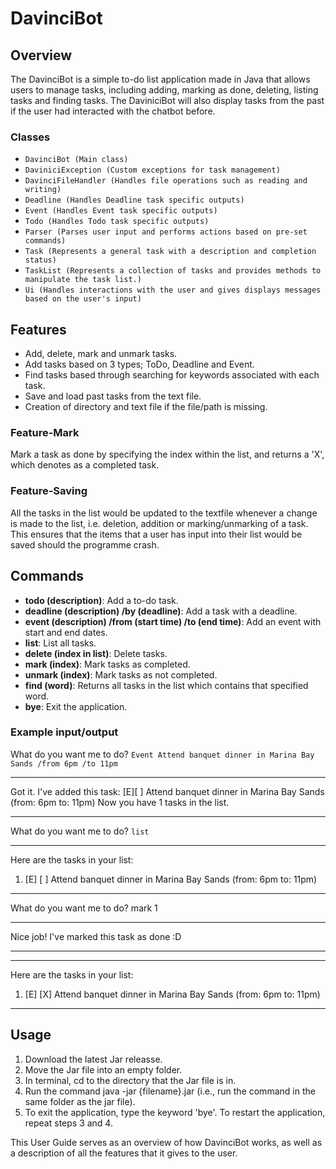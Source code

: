 # DavinciBot

## Overview 
The DavinciBot is a simple to-do list application made in Java that allows users to manage tasks, including adding, marking as done, deleting, listing tasks and finding tasks. The DaviniciBot will also display tasks from the past if the user had interacted with the chatbot before.

### Classes
- `DavinciBot (Main class)`
- `DaviniciException (Custom exceptions for task management)`
- `DavinciFileHandler (Handles file operations such as reading and writing)`
- `Deadline (Handles Deadline task specific outputs)`
- `Event (Handles Event task specific outputs)`
- `Todo (Handles Todo task specific outputs)`
- `Parser (Parses user input and performs actions based on pre-set commands)`
- `Task (Represents a general task with a description and completion status)`
- `TaskList (Represents a collection of tasks and provides methods to manipulate the task list.)`
- `Ui (Handles interactions with the user and gives displays messages based on the user's input)` 

## Features 
- Add, delete, mark and unmark tasks.
- Add tasks based on 3 types; ToDo, Deadline and Event.
- Find tasks based through searching for keywords associated with each task.
- Save and load past tasks from the text file.
- Creation of directory and text file if the file/path is missing.

### Feature-Mark

Mark a task as done by specifying the index within the list, and returns a 'X', which denotes as a completed task.

### Feature-Saving

All the tasks in the list would be updated to the textfile whenever a change is made to the list, i.e. deletion, addition or marking/unmarking of a task. This ensures that the items that a user has input into their list would be saved should the programme crash.

## Commands
- **todo (description)**: Add a to-do task.
- **deadline (description) /by (deadline)**: Add a task with a deadline.
- **event (description) /from (start time) /to (end time)**: Add an event with start and end dates.
- **list**: List all tasks.
- **delete (index in list)**: Delete tasks.
- **mark (index)**: Mark tasks as completed.
- **unmark (index)**: Mark tasks as not completed.
- **find (word)**: Returns all tasks in the list which contains that specified word.
- **bye**: Exit the application.

### Example input/output
What do you want me to do? `Event Attend banquet dinner in Marina Bay Sands /from 6pm /to 11pm`
____________________________________________________________
Got it. I've added this task:
[E][ ] Attend banquet dinner in Marina Bay Sands (from: 6pm to: 11pm)
Now you have 1 tasks in the list.
____________________________________________________________

What do you want me to do? `list`
____________________________________________________________
Here are the tasks in your list:
1. [E] [ ] Attend banquet dinner in Marina Bay Sands (from: 6pm to: 11pm)
____________________________________________________________

What do you want me to do? mark 1
____________________________________________________________
Nice job! I've marked this task as done :D
____________________________________________________________
____________________________________________________________
Here are the tasks in your list:
1. [E] [X] Attend banquet dinner in Marina Bay Sands (from: 6pm to: 11pm)
____________________________________________________________

## Usage
1. Download the latest Jar releasse.
2. Move the Jar file into an empty folder.
3. In terminal, cd to the directory that the Jar file is in.
4. Run the command java -jar {filename}.jar (i.e., run the command in the same folder as the jar file).
5. To exit the application, type the keyword 'bye'. To restart the application, repeat steps 3 and 4.

This User Guide serves as an overview of how DavinciBot works, as well as a description of all the features that it gives to the user.
